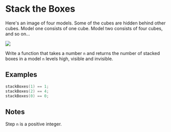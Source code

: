 # Stack the Boxes

Here's an image of four models. Some of the cubes are hidden behind other cubes. Model one consists of one cube. Model two consists of four cubes, and so on...

![](https://i.imgur.com/OxUMDvD.png)

Write a function that takes a number `n` and returns the number of stacked boxes in a model `n` levels high, visible and invisible.

## Examples

```C++
stackBoxes(1) == 1;
stackBoxes(2) == 4;
stackBoxes(0) == 0;
```

## Notes

Step `n` is a positive integer.
